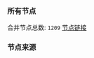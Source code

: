 ### 所有节点
合并节点总数: `1209`
[节点链接](https://raw.githubusercontent.com/rzhy1/11/master/sub/sub_merge_base64.txt)

### 节点来源
